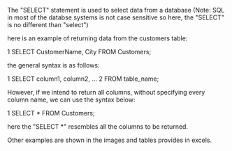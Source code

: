 The "SELECT" statement is used to select data from a database (Note: SQL in most of the databse 
systems is not case sensitive so here, the "SELECT" is no different than "select")

here is an example of returning data from the customers table:

1  SELECT CustomerName, City FROM Customers;

the general syntax is as follows:

1  SELECT column1, column2, ...
2  FROM table_name;

However, if we intend to return all columns, without specifying every column name, we can use the 
syntax below:

1  SELECT * FROM Customers;


here the "SELECT *" resembles all the columns to be returned.

Other examples are shown in the images and tables provides in excels.
